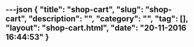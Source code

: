 ---json
{
    "title": "shop-cart",
    "slug": "shop-cart",
    "description": "",
    "category": "",
    "tag": [],
    "layout": "shop-cart.html",
    "date": "20-11-2016 16:44:53"
}
---
